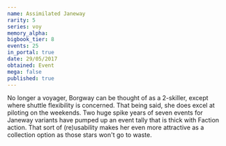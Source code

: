 ```yaml
---
name: Assimilated Janeway
rarity: 5
series: voy
memory_alpha:
bigbook_tier: 8
events: 25
in_portal: true
date: 29/05/2017
obtained: Event
mega: false
published: true
---
```


No longer a voyager, Borgway can be thought of as a 2-skiller, except where shuttle flexibility is concerned. That being said, she does excel at piloting on the weekends. Two huge spike years of seven events for Janeway variants have pumped up an event tally that is thick with Faction action. That sort of (re)usability makes her even more attractive as a collection option as those stars won't go to waste.
